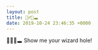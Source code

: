 ```yaml
---
layout: post
title: 🧙‍♂️✨🕳️
date: 2019-10-24 23:46:35 +0000
---
```


🧙‍♂️✨🕳️
Show me your wizard hole!

